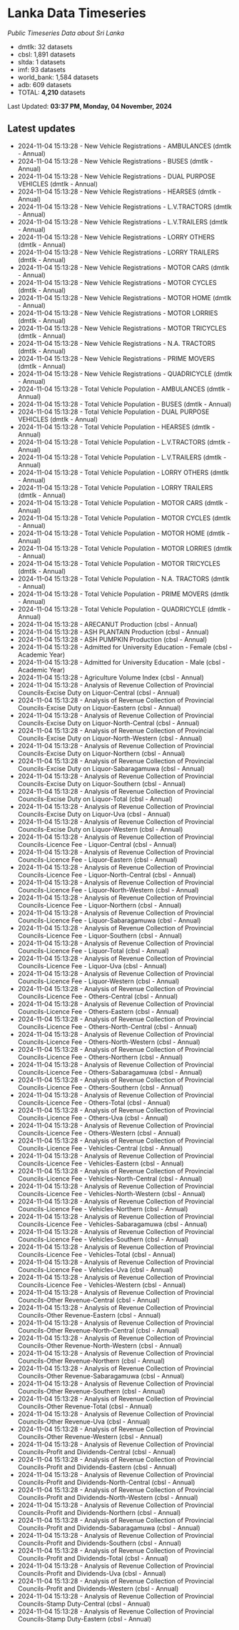 # Lanka Data Timeseries
*Public Timeseries Data about Sri Lanka*

* dmtlk: 32 datasets
* cbsl: 1,891 datasets
* sltda: 1 datasets
* imf: 93 datasets
* world_bank: 1,584 datasets
* adb: 609 datasets
* TOTAL: **4,210** datasets

Last Updated: **03:37 PM, Monday, 04 November, 2024**

## Latest updates

* 2024-11-04 15:13:28 - New Vehicle Registrations - AMBULANCES (dmtlk - Annual)
* 2024-11-04 15:13:28 - New Vehicle Registrations - BUSES (dmtlk - Annual)
* 2024-11-04 15:13:28 - New Vehicle Registrations - DUAL PURPOSE VEHICLES (dmtlk - Annual)
* 2024-11-04 15:13:28 - New Vehicle Registrations - HEARSES (dmtlk - Annual)
* 2024-11-04 15:13:28 - New Vehicle Registrations - L.V.TRACTORS (dmtlk - Annual)
* 2024-11-04 15:13:28 - New Vehicle Registrations - L.V.TRAILERS (dmtlk - Annual)
* 2024-11-04 15:13:28 - New Vehicle Registrations - LORRY OTHERS (dmtlk - Annual)
* 2024-11-04 15:13:28 - New Vehicle Registrations - LORRY TRAILERS (dmtlk - Annual)
* 2024-11-04 15:13:28 - New Vehicle Registrations - MOTOR CARS (dmtlk - Annual)
* 2024-11-04 15:13:28 - New Vehicle Registrations - MOTOR CYCLES (dmtlk - Annual)
* 2024-11-04 15:13:28 - New Vehicle Registrations - MOTOR HOME (dmtlk - Annual)
* 2024-11-04 15:13:28 - New Vehicle Registrations - MOTOR LORRIES (dmtlk - Annual)
* 2024-11-04 15:13:28 - New Vehicle Registrations - MOTOR TRICYCLES (dmtlk - Annual)
* 2024-11-04 15:13:28 - New Vehicle Registrations - N.A. TRACTORS (dmtlk - Annual)
* 2024-11-04 15:13:28 - New Vehicle Registrations - PRIME MOVERS (dmtlk - Annual)
* 2024-11-04 15:13:28 - New Vehicle Registrations - QUADRICYCLE (dmtlk - Annual)
* 2024-11-04 15:13:28 - Total Vehicle Population - AMBULANCES (dmtlk - Annual)
* 2024-11-04 15:13:28 - Total Vehicle Population - BUSES (dmtlk - Annual)
* 2024-11-04 15:13:28 - Total Vehicle Population - DUAL PURPOSE VEHICLES (dmtlk - Annual)
* 2024-11-04 15:13:28 - Total Vehicle Population - HEARSES (dmtlk - Annual)
* 2024-11-04 15:13:28 - Total Vehicle Population - L.V.TRACTORS (dmtlk - Annual)
* 2024-11-04 15:13:28 - Total Vehicle Population - L.V.TRAILERS (dmtlk - Annual)
* 2024-11-04 15:13:28 - Total Vehicle Population - LORRY OTHERS (dmtlk - Annual)
* 2024-11-04 15:13:28 - Total Vehicle Population - LORRY TRAILERS (dmtlk - Annual)
* 2024-11-04 15:13:28 - Total Vehicle Population - MOTOR CARS (dmtlk - Annual)
* 2024-11-04 15:13:28 - Total Vehicle Population - MOTOR CYCLES (dmtlk - Annual)
* 2024-11-04 15:13:28 - Total Vehicle Population - MOTOR HOME (dmtlk - Annual)
* 2024-11-04 15:13:28 - Total Vehicle Population - MOTOR LORRIES (dmtlk - Annual)
* 2024-11-04 15:13:28 - Total Vehicle Population - MOTOR TRICYCLES (dmtlk - Annual)
* 2024-11-04 15:13:28 - Total Vehicle Population - N.A. TRACTORS (dmtlk - Annual)
* 2024-11-04 15:13:28 - Total Vehicle Population - PRIME MOVERS (dmtlk - Annual)
* 2024-11-04 15:13:28 - Total Vehicle Population - QUADRICYCLE (dmtlk - Annual)
* 2024-11-04 15:13:28 - ARECANUT Production (cbsl - Annual)
* 2024-11-04 15:13:28 - ASH PLANTAIN Production (cbsl - Annual)
* 2024-11-04 15:13:28 - ASH PUMPKIN Production (cbsl - Annual)
* 2024-11-04 15:13:28 - Admitted for University Education - Female (cbsl - Academic Year)
* 2024-11-04 15:13:28 - Admitted for University Education - Male (cbsl - Academic Year)
* 2024-11-04 15:13:28 - Agriculture Volume Index (cbsl - Annual)
* 2024-11-04 15:13:28 - Analysis of Revenue Collection of Provincial Councils-Excise Duty on Liquor-Central (cbsl - Annual)
* 2024-11-04 15:13:28 - Analysis of Revenue Collection of Provincial Councils-Excise Duty on Liquor-Eastern (cbsl - Annual)
* 2024-11-04 15:13:28 - Analysis of Revenue Collection of Provincial Councils-Excise Duty on Liquor-North-Central (cbsl - Annual)
* 2024-11-04 15:13:28 - Analysis of Revenue Collection of Provincial Councils-Excise Duty on Liquor-North-Western (cbsl - Annual)
* 2024-11-04 15:13:28 - Analysis of Revenue Collection of Provincial Councils-Excise Duty on Liquor-Northern (cbsl - Annual)
* 2024-11-04 15:13:28 - Analysis of Revenue Collection of Provincial Councils-Excise Duty on Liquor-Sabaragamuwa (cbsl - Annual)
* 2024-11-04 15:13:28 - Analysis of Revenue Collection of Provincial Councils-Excise Duty on Liquor-Southern (cbsl - Annual)
* 2024-11-04 15:13:28 - Analysis of Revenue Collection of Provincial Councils-Excise Duty on Liquor-Total (cbsl - Annual)
* 2024-11-04 15:13:28 - Analysis of Revenue Collection of Provincial Councils-Excise Duty on Liquor-Uva (cbsl - Annual)
* 2024-11-04 15:13:28 - Analysis of Revenue Collection of Provincial Councils-Excise Duty on Liquor-Western (cbsl - Annual)
* 2024-11-04 15:13:28 - Analysis of Revenue Collection of Provincial Councils-Licence Fee - Liquor-Central (cbsl - Annual)
* 2024-11-04 15:13:28 - Analysis of Revenue Collection of Provincial Councils-Licence Fee - Liquor-Eastern (cbsl - Annual)
* 2024-11-04 15:13:28 - Analysis of Revenue Collection of Provincial Councils-Licence Fee - Liquor-North-Central (cbsl - Annual)
* 2024-11-04 15:13:28 - Analysis of Revenue Collection of Provincial Councils-Licence Fee - Liquor-North-Western (cbsl - Annual)
* 2024-11-04 15:13:28 - Analysis of Revenue Collection of Provincial Councils-Licence Fee - Liquor-Northern (cbsl - Annual)
* 2024-11-04 15:13:28 - Analysis of Revenue Collection of Provincial Councils-Licence Fee - Liquor-Sabaragamuwa (cbsl - Annual)
* 2024-11-04 15:13:28 - Analysis of Revenue Collection of Provincial Councils-Licence Fee - Liquor-Southern (cbsl - Annual)
* 2024-11-04 15:13:28 - Analysis of Revenue Collection of Provincial Councils-Licence Fee - Liquor-Total (cbsl - Annual)
* 2024-11-04 15:13:28 - Analysis of Revenue Collection of Provincial Councils-Licence Fee - Liquor-Uva (cbsl - Annual)
* 2024-11-04 15:13:28 - Analysis of Revenue Collection of Provincial Councils-Licence Fee - Liquor-Western (cbsl - Annual)
* 2024-11-04 15:13:28 - Analysis of Revenue Collection of Provincial Councils-Licence Fee - Others-Central (cbsl - Annual)
* 2024-11-04 15:13:28 - Analysis of Revenue Collection of Provincial Councils-Licence Fee - Others-Eastern (cbsl - Annual)
* 2024-11-04 15:13:28 - Analysis of Revenue Collection of Provincial Councils-Licence Fee - Others-North-Central (cbsl - Annual)
* 2024-11-04 15:13:28 - Analysis of Revenue Collection of Provincial Councils-Licence Fee - Others-North-Western (cbsl - Annual)
* 2024-11-04 15:13:28 - Analysis of Revenue Collection of Provincial Councils-Licence Fee - Others-Northern (cbsl - Annual)
* 2024-11-04 15:13:28 - Analysis of Revenue Collection of Provincial Councils-Licence Fee - Others-Sabaragamuwa (cbsl - Annual)
* 2024-11-04 15:13:28 - Analysis of Revenue Collection of Provincial Councils-Licence Fee - Others-Southern (cbsl - Annual)
* 2024-11-04 15:13:28 - Analysis of Revenue Collection of Provincial Councils-Licence Fee - Others-Total (cbsl - Annual)
* 2024-11-04 15:13:28 - Analysis of Revenue Collection of Provincial Councils-Licence Fee - Others-Uva (cbsl - Annual)
* 2024-11-04 15:13:28 - Analysis of Revenue Collection of Provincial Councils-Licence Fee - Others-Western (cbsl - Annual)
* 2024-11-04 15:13:28 - Analysis of Revenue Collection of Provincial Councils-Licence Fee - Vehicles-Central (cbsl - Annual)
* 2024-11-04 15:13:28 - Analysis of Revenue Collection of Provincial Councils-Licence Fee - Vehicles-Eastern (cbsl - Annual)
* 2024-11-04 15:13:28 - Analysis of Revenue Collection of Provincial Councils-Licence Fee - Vehicles-North-Central (cbsl - Annual)
* 2024-11-04 15:13:28 - Analysis of Revenue Collection of Provincial Councils-Licence Fee - Vehicles-North-Western (cbsl - Annual)
* 2024-11-04 15:13:28 - Analysis of Revenue Collection of Provincial Councils-Licence Fee - Vehicles-Northern (cbsl - Annual)
* 2024-11-04 15:13:28 - Analysis of Revenue Collection of Provincial Councils-Licence Fee - Vehicles-Sabaragamuwa (cbsl - Annual)
* 2024-11-04 15:13:28 - Analysis of Revenue Collection of Provincial Councils-Licence Fee - Vehicles-Southern (cbsl - Annual)
* 2024-11-04 15:13:28 - Analysis of Revenue Collection of Provincial Councils-Licence Fee - Vehicles-Total (cbsl - Annual)
* 2024-11-04 15:13:28 - Analysis of Revenue Collection of Provincial Councils-Licence Fee - Vehicles-Uva (cbsl - Annual)
* 2024-11-04 15:13:28 - Analysis of Revenue Collection of Provincial Councils-Licence Fee - Vehicles-Western (cbsl - Annual)
* 2024-11-04 15:13:28 - Analysis of Revenue Collection of Provincial Councils-Other Revenue-Central (cbsl - Annual)
* 2024-11-04 15:13:28 - Analysis of Revenue Collection of Provincial Councils-Other Revenue-Eastern (cbsl - Annual)
* 2024-11-04 15:13:28 - Analysis of Revenue Collection of Provincial Councils-Other Revenue-North-Central (cbsl - Annual)
* 2024-11-04 15:13:28 - Analysis of Revenue Collection of Provincial Councils-Other Revenue-North-Western (cbsl - Annual)
* 2024-11-04 15:13:28 - Analysis of Revenue Collection of Provincial Councils-Other Revenue-Northern (cbsl - Annual)
* 2024-11-04 15:13:28 - Analysis of Revenue Collection of Provincial Councils-Other Revenue-Sabaragamuwa (cbsl - Annual)
* 2024-11-04 15:13:28 - Analysis of Revenue Collection of Provincial Councils-Other Revenue-Southern (cbsl - Annual)
* 2024-11-04 15:13:28 - Analysis of Revenue Collection of Provincial Councils-Other Revenue-Total (cbsl - Annual)
* 2024-11-04 15:13:28 - Analysis of Revenue Collection of Provincial Councils-Other Revenue-Uva (cbsl - Annual)
* 2024-11-04 15:13:28 - Analysis of Revenue Collection of Provincial Councils-Other Revenue-Western (cbsl - Annual)
* 2024-11-04 15:13:28 - Analysis of Revenue Collection of Provincial Councils-Profit and Dividends-Central (cbsl - Annual)
* 2024-11-04 15:13:28 - Analysis of Revenue Collection of Provincial Councils-Profit and Dividends-Eastern (cbsl - Annual)
* 2024-11-04 15:13:28 - Analysis of Revenue Collection of Provincial Councils-Profit and Dividends-North-Central (cbsl - Annual)
* 2024-11-04 15:13:28 - Analysis of Revenue Collection of Provincial Councils-Profit and Dividends-North-Western (cbsl - Annual)
* 2024-11-04 15:13:28 - Analysis of Revenue Collection of Provincial Councils-Profit and Dividends-Northern (cbsl - Annual)
* 2024-11-04 15:13:28 - Analysis of Revenue Collection of Provincial Councils-Profit and Dividends-Sabaragamuwa (cbsl - Annual)
* 2024-11-04 15:13:28 - Analysis of Revenue Collection of Provincial Councils-Profit and Dividends-Southern (cbsl - Annual)
* 2024-11-04 15:13:28 - Analysis of Revenue Collection of Provincial Councils-Profit and Dividends-Total (cbsl - Annual)
* 2024-11-04 15:13:28 - Analysis of Revenue Collection of Provincial Councils-Profit and Dividends-Uva (cbsl - Annual)
* 2024-11-04 15:13:28 - Analysis of Revenue Collection of Provincial Councils-Profit and Dividends-Western (cbsl - Annual)
* 2024-11-04 15:13:28 - Analysis of Revenue Collection of Provincial Councils-Stamp Duty-Central (cbsl - Annual)
* 2024-11-04 15:13:28 - Analysis of Revenue Collection of Provincial Councils-Stamp Duty-Eastern (cbsl - Annual)